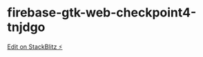 # firebase-gtk-web-checkpoint4-tnjdgo

[Edit on StackBlitz ⚡️](https://stackblitz.com/edit/firebase-gtk-web-checkpoint4-tnjdgo)
